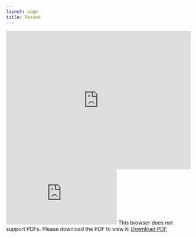 ```yaml
---
layout: page
title: Resume
---
```


<embed src="https://jonathoma.github.io/resume/Thomas_Jonathan_Resume.pdf" width="500" height="375" type='application/pdf'>

<object data="http://jonathoma.github.io/resume/Thomas_Jonathan_Resume.pdf" type="application/pdf" width="700px" height="700px">
    <embed src="http://jonathoma.github.io/resume/Thomas_Jonathan_Resume.pdf">
        This browser does not support PDFs. Please download the PDF to view it:
	<a href="http://jonathoma.github.io/resume/Thomas_Jonathan_Resume.pdf">Download PDF</a>
    </embed>
</object>


